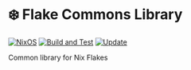 # :snowflake: Flake Commons Library

[![NixOS][nixos-badge]][nixos]
[![Build and Test][ci-badge]][ci]
[![Update][update-badge]][update]

Common library for Nix Flakes

[nixos]: https://nixos.org/
[nixos-badge]: https://img.shields.io/badge/NixOS-blue.svg?logo=NixOS&logoColor=white
[ci]: https://github.com/christianharke/flake-commons/actions/workflows/ci.yml
[ci-badge]: https://github.com/christianharke/flake-commons/actions/workflows/ci.yml/badge.svg
[update]: https://github.com/christianharke/flake-commons/actions/workflows/update.yml
[update-badge]: https://github.com/christianharke/flake-commons/actions/workflows/update.yml/badge.svg
